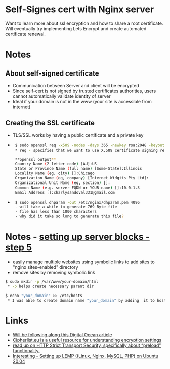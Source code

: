 # Self-Signes cert with Nginx server

Want to learn more about ssl encryption and how to share a 
root certificate. Will eventually try implementing Lets Encrypt and create 
automated certificate renewal.

# Notes
## About self-signed certificate
 - Communication between Server and client will be encrypted
 - Since self-cert is not signed by trusted certificates authorities, users cannot automatically validate identity of server
 - Ideal if your domain is not in the www (your site is accessible from internet)

## Creating the SSL certificate
 - TLS/SSL works by having a public certificate and a private key
 - ```bash
    $ sudo openssl req -x509 -nodes -days 365 -newkey rsa:2048 -keyout /etc/ssl/private/nginx-selfsigned.key -out /etc/ssl/certs/nginx-selfsigned.crt
    * req - specifies that we want to use X.509 certificate signing request (CSR)

    **openssl output**
    Country Name (2 letter code) [AU]:US
    State or Province Name (full name) [Some-State]:Illinois
    Locality Name (eg, city) []:Chicago
    Organization Name (eg, company) [Internet Widgits Pty Ltd]:
    Organizational Unit Name (eg, section) []:
    Common Name (e.g. server FQDN or YOUR name) []:10.0.1.3
    Email Address []:charlysandoval331@gmail.com
   ```
 - ```bash
    $ sudo openssl dhparam -out /etc/nginx/dhparam.pem 4096
    - will take a while to generate 769 Byte file
    - file has less than 1000 characters
    - why did it take so long to generate this file?
   ```


# Notes - [setting up server blocks - step 5](https://www.digitalocean.com/community/tutorials/how-to-install-nginx-on-ubuntu-20-04#step-5-%E2%80%93-setting-up-server-blocks-recommended)
- easily manage multiple websites using symbolic links to add sites to "nginx sites-enabled" directory
- remove sites by removing symbolic link
```bash
$ sudo mkdir -p /var/www/your-domain/html
 * -p helps create necessary parent dir

$ echo "your_domain" >> /etc/hosts
 * I was able to create domain name "your_domain" by adding  it to hosts file
```



# Links
- [Will be following along this Digital Ocean article](https://www.digitalocean.com/community/tutorials/how-to-create-a-self-signed-ssl-certificate-for-nginx-in-ubuntu-20-04-1)
- [Cipherlist.eu is a useful resource for understanding encryption settings](https://cipherlist.eu/)
- [ read up on HTTP Strict Transport Security, specifically about “preload” functionality.](https://en.wikipedia.org/wiki/HTTP_Strict_Transport_Security)
- [Interesting - Setting up LEMP ((Linux, Nginx, MySQL, PHP) on Ubuntu 20.04](https://www.digitalocean.com/community/tutorials/how-to-install-linux-nginx-mysql-php-lemp-stack-on-ubuntu-20-04)

